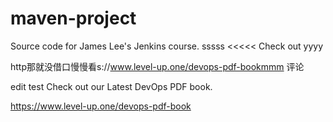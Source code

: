# maven-project
Source code for James Lee's Jenkins course.
sssss
<<<<<
Check out    yyyy  

http那就没借口慢慢看s://www.level-up.one/devops-pdf-bookmmm   评论

edit test
Check out our Latest DevOps PDF book.

https://www.level-up.one/devops-pdf-book
